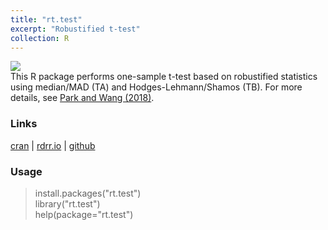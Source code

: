 ```yaml
---
title: "rt.test"
excerpt: "Robustified t-test"
collection: R
---
```

[![](https://cranlogs.r-pkg.org/badges/grand-total/rt.test)](https://cran.r-project.org/web/packages/rt.test/) <br/>
This R package performs one-sample t-test based on robustified statistics using median/MAD 
(TA) and Hodges-Lehmann/Shamos (TB). 
For more details, see [Park and Wang (2018)](https://arxiv.org/abs/1807.02215). 

### Links
 [cran](https://cran.r-project.org/web/packages/rt.test/) | [rdrr.io](https://rdrr.io/cran/rt.test/) | [github](https://github.com/AppliedStat/R/tree/master/rt.test) 

### Usage
> install.packages(\"rt.test\") <br />
> library(\"rt.test\")  <br />
> help(package=\"rt.test\")  
